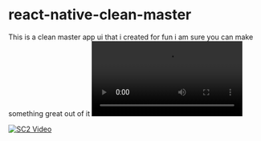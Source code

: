 # react-native-clean-master
This is a clean master app ui that i created for fun i am sure you can make something great out of it
<video src="https://github.com/UmairMukhtar/react-native-clean-master/blob/main/demos/Clean%20Master%20App.mp4"></video>

[![SC2 Video](https://img.youtube.com/vi/--b-9HrKK6w/0.jpg)](http://www.youtube.com/watch?v=--b-9HrKK6w)
